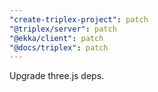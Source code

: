 ```yaml
---
"create-triplex-project": patch
"@triplex/server": patch
"@ekka/client": patch
"@docs/triplex": patch
---
```


Upgrade three.js deps.
